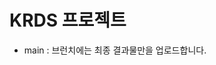 # KRDS 프로젝트

-   main : 브런치에는 최종 결과물만을 업로드합니다.
<!-- -   dev : 브런치에는 개발 중간 결과물을 업로드합니다.
-   feature : 브런치에는 기능별로 업로드합니다. -->
